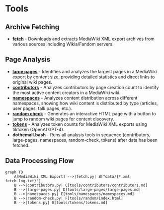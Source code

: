 # Tools

## Archive Fetching

- **[fetch](fetch/README.md)** - Downloads and extracts MediaWiki XML export archives from various sources including Wikia/Fandom servers.

## Page Analysis

- **[large pages](large-pages/README.md)** - Identifies and analyzes the largest pages in a MediaWiki export by content size, providing detailed statistics and direct links to original wiki pages.
- **[contributors](contributors/README.md)** - Analyzes contributors by page creation count to identify the most active content creators in a MediaWiki wiki.
- **[namespaces](namespaces/README.md)** - Analyzes content distribution across different namespaces, showing how wiki content is distributed by type (articles, user pages, talk pages, etc.).
- **[random check](random/README.md)** - Generates an interactive HTML page with a button to jump to random wiki pages for content discovery.
- **[tokens](tokens/README.md)** - Analyzes token counts for MediaWiki XML exports using tiktoken (OpenAI GPT-4).
- **dothemall.bash** - Runs all analysis tools in sequence (contributors, large-pages, namespaces, random-check, tokens) after data has been fetched.

## Data Processing Flow

```mermaid
graph TD
    A[MediaWiki XML Export] -->|fetch.py| B["data/{*.xml, fetch_log.txt}"]
    B -->|contributors.py| C[tools/contributors/contributors.md]
    B -->|large-pages.py| D[tools/large-pages/large-pages.md]
    B -->|namespaces.py| E[tools/namespaces/namespaces.md]
    B -->|random-check.py| F[tools/random/index.html]
    B -->|tokens.py| G[tools/tokens/tokens.md]
```